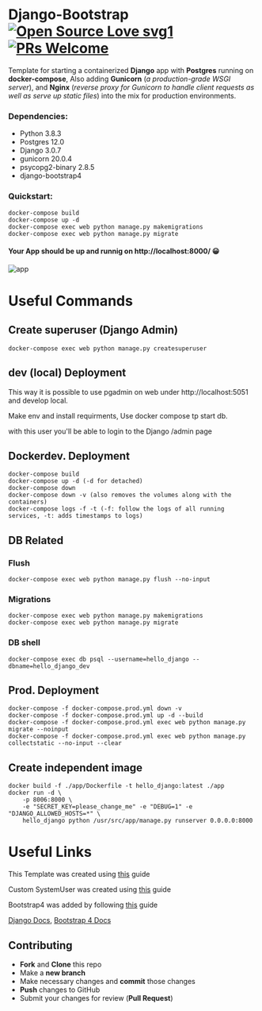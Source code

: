 # Django-Bootstrap [![Open Source Love svg1](https://badges.frapsoft.com/os/v1/open-source.svg?v=103)](https://github.com/ellerbrock/open-source-badges/) [![PRs Welcome](https://img.shields.io/badge/PRs-welcome-brightgreen.svg?style=flat-square)](http://makeapullrequest.com)

Template for starting a containerized **Django** app with **Postgres** running on **docker-compose**, Also adding **Gunicorn** (_a production-grade WSGI server_), and **Nginx** (_reverse proxy for Gunicorn to handle client requests as well as serve up static files_) into the mix for production environments.

### Dependencies:
- Python 3.8.3
- Postgres 12.0
- Django 3.0.7
- gunicorn 20.0.4
- psycopg2-binary 2.8.5
- django-bootstrap4

### Quickstart:
    docker-compose build
    docker-compose up -d
    docker-compose exec web python manage.py makemigrations
    docker-compose exec web python manage.py migrate
#### Your App should be up and runnig on http://localhost:8000/ 😀
![app](https://raw.githubusercontent.com/dedarritchon/Django-Bootstrap/0c14a67d70ebffba2998cd31e5dd6c9e7ed9a857/app.png)
# Useful Commands
## Create superuser (Django Admin)
    docker-compose exec web python manage.py createsuperuser

## dev (local) Deployment
This way it is possible to use pgadmin on web under http://localhost:5051 and develop local.

Make env and install requirments,
Use docker compose tp start db.

with this user you'll be able to login to the Django /admin page  
## Dockerdev. Deployment
    docker-compose build
    docker-compose up -d (-d for detached)
    docker-compose down
    docker-compose down -v (also removes the volumes along with the containers)
    docker-compose logs -f -t (-f: follow the logs of all running services, -t: adds timestamps to logs)

## DB Related
### Flush
    docker-compose exec web python manage.py flush --no-input
### Migrations
    docker-compose exec web python manage.py makemigrations
    docker-compose exec web python manage.py migrate
### DB shell
    docker-compose exec db psql --username=hello_django --dbname=hello_django_dev

## Prod. Deployment
    docker-compose -f docker-compose.prod.yml down -v
    docker-compose -f docker-compose.prod.yml up -d --build
    docker-compose -f docker-compose.prod.yml exec web python manage.py migrate --noinput
    docker-compose -f docker-compose.prod.yml exec web python manage.py collectstatic --no-input --clear

## Create independent image
    docker build -f ./app/Dockerfile -t hello_django:latest ./app
    docker run -d \
        -p 8006:8000 \
        -e "SECRET_KEY=please_change_me" -e "DEBUG=1" -e "DJANGO_ALLOWED_HOSTS=*" \
        hello_django python /usr/src/app/manage.py runserver 0.0.0.0:8000
      
# Useful Links
This Template was created using [this](https://testdriven.io/blog/dockerizing-django-with-postgres-gunicorn-and-nginx/) guide

Custom SystemUser was created using [this](https://testdriven.io/blog/django-custom-user-model/) guide

Bootstrap4 was added by following [this](https://blog.nubecolectiva.com/como-integrar-django-y-bootstrap-4/) guide

[Django Docs](https://docs.djangoproject.com/en/3.1/), [Bootstrap 4 Docs](https://getbootstrap.com/docs/4.0/components)

## Contributing
- **Fork** and **Clone** this repo
- Make a **new branch**
- Make necessary changes and **commit** those changes
- **Push** changes to GitHub
- Submit your changes for review (**Pull Request**)
